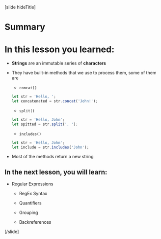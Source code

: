 [slide hideTitle]

# Summary

# In this lesson you learned:

-  **Strings** are an immutable series of **characters**

-  They have built-in methods that we use to process them, some of them are

   -  `concat()`

   ```js
   let str = 'Hello, ';
   let concatenated = str.concat('John!');
   ```

   -  `split()`

   ```js
   let str = 'Hello, John';
   let spitted = str.split(', ');
   ```

   -  `includes()`

   ```js
   let str = 'Hello, John';
   let include = str.includes('John');
   ```

-  Most of the methods return a new string

## In the next lesson, you will learn:

-  Regular Expressions

   -  RegEx Syntax

   -  Quantifiers

   -  Grouping

   -  Backreferences

[/slide]
